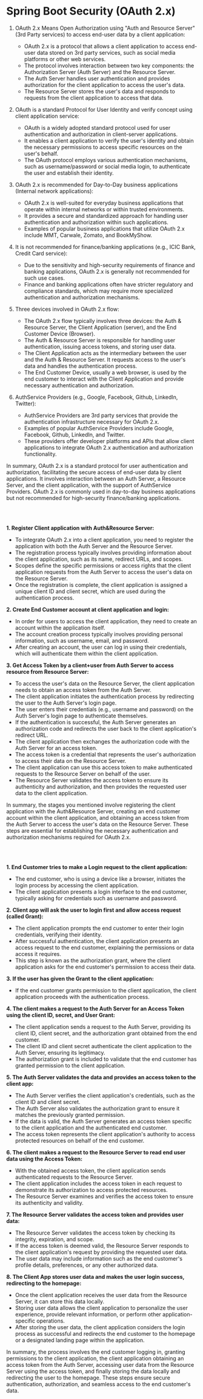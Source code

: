 #  Spring Boot Security (OAuth 2.x)


1. OAuth 2.x Means Open Authorization using "Auth and Resource Server" (3rd Party services) to access end-user data by a client application:
   - OAuth 2.x is a protocol that allows a client application to access end-user data stored on 3rd party services, such as social media platforms or other web services.
   - The protocol involves interaction between two key components: the Authorization Server (Auth Server) and the Resource Server.
   - The Auth Server handles user authentication and provides authorization for the client application to access the user's data.
   - The Resource Server stores the user's data and responds to requests from the client application to access that data.

2. OAuth is a standard Protocol for User Identity and verify concept using client application service:
   - OAuth is a widely adopted standard protocol used for user authentication and authorization in client-server applications.
   - It enables a client application to verify the user's identity and obtain the necessary permissions to access specific resources on the user's behalf.
   - The OAuth protocol employs various authentication mechanisms, such as username/password or social media login, to authenticate the user and establish their identity.

3. OAuth 2.x is recommended for Day-to-Day business applications (Internal network applications):
   - OAuth 2.x is well-suited for everyday business applications that operate within internal networks or within trusted environments.
   - It provides a secure and standardized approach for handling user authentication and authorization within such applications.
   - Examples of popular business applications that utilize OAuth 2.x include MMT, Carwale, Zomato, and BookMyShow.

4. It is not recommended for finance/banking applications (e.g., ICIC Bank, Credit Card service):
   - Due to the sensitivity and high-security requirements of finance and banking applications, OAuth 2.x is generally not recommended for such use cases.
   - Finance and banking applications often have stricter regulatory and compliance standards, which may require more specialized authentication and authorization mechanisms.

5. Three devices involved in OAuth 2.x flow:
   - The OAuth 2.x flow typically involves three devices: the Auth & Resource Server, the Client Application (server), and the End Customer Device (Browser).
   - The Auth & Resource Server is responsible for handling user authentication, issuing access tokens, and storing user data.
   - The Client Application acts as the intermediary between the user and the Auth & Resource Server. It requests access to the user's data and handles the authentication process.
   - The End Customer Device, usually a web browser, is used by the end customer to interact with the Client Application and provide necessary authentication and authorization.

6. AuthService Providers (e.g., Google, Facebook, Github, LinkedIn, Twitter):
   - AuthService Providers are 3rd party services that provide the authentication infrastructure necessary for OAuth 2.x.
   - Examples of popular AuthService Providers include Google, Facebook, Github, LinkedIn, and Twitter.
   - These providers offer developer platforms and APIs that allow client applications to integrate OAuth 2.x authentication and authorization functionality.

In summary, OAuth 2.x is a standard protocol for user authentication and authorization, facilitating the secure access of end-user data by client applications. It involves interaction between an Auth Server, a Resource Server, and the client application, with the support of AuthService Providers. OAuth 2.x is commonly used in day-to-day business applications but not recommended for high-security finance/banking applications.

<br/>
<br/>

**1. Register Client application with Auth&Resource Server:**
   - To integrate OAuth 2.x into a client application, you need to register the application with both the Auth Server and the Resource Server.
   - The registration process typically involves providing information about the client application, such as its name, redirect URLs, and scopes.
   - Scopes define the specific permissions or access rights that the client application requests from the Auth Server to access the user's data on the Resource Server.
   - Once the registration is complete, the client application is assigned a unique client ID and client secret, which are used during the authentication process.

**2. Create End Customer account at client application and login:**
   - In order for users to access the client application, they need to create an account within the application itself.
   - The account creation process typically involves providing personal information, such as username, email, and password.
   - After creating an account, the user can log in using their credentials, which will authenticate them within the client application.

**3. Get Access Token by a client+user from Auth Server to access resource from Resource Server:**
   - To access the user's data on the Resource Server, the client application needs to obtain an access token from the Auth Server.
   - The client application initiates the authentication process by redirecting the user to the Auth Server's login page.
   - The user enters their credentials (e.g., username and password) on the Auth Server's login page to authenticate themselves.
   - If the authentication is successful, the Auth Server generates an authorization code and redirects the user back to the client application's redirect URL.
   - The client application then exchanges the authorization code with the Auth Server for an access token.
   - The access token is a credential that represents the user's authorization to access their data on the Resource Server.
   - The client application can use this access token to make authenticated requests to the Resource Server on behalf of the user.
   - The Resource Server validates the access token to ensure its authenticity and authorization, and then provides the requested user data to the client application.

In summary, the stages you mentioned involve registering the client application with the Auth&Resource Server, creating an end customer account within the client application, and obtaining an access token from the Auth Server to access the user's data on the Resource Server. These steps are essential for establishing the necessary authentication and authorization mechanisms required for OAuth 2.x.

<br/>
<br/>


**1. End Customer tries to make a Login request to the client application:**
   - The end customer, who is using a device like a browser, initiates the login process by accessing the client application.
   - The client application presents a login interface to the end customer, typically asking for credentials such as username and password.

**2. Client app will ask the user to login first and allow access request (called Grant):**
   - The client application prompts the end customer to enter their login credentials, verifying their identity.
   - After successful authentication, the client application presents an access request to the end customer, explaining the permissions or data access it requires.
   - This step is known as the authorization grant, where the client application asks for the end customer's permission to access their data.

**3. If the user has given the Grant to the client application:**
   - If the end customer grants permission to the client application, the client application proceeds with the authentication process.

**4. The client makes a request to the Auth Server for an Access Token using the client ID, secret, and User Grant:**
   - The client application sends a request to the Auth Server, providing its client ID, client secret, and the authorization grant obtained from the end customer.
   - The client ID and client secret authenticate the client application to the Auth Server, ensuring its legitimacy.
   - The authorization grant is included to validate that the end customer has granted permission to the client application.

**5. The Auth Server validates the data and provides an access token to the client app:**
   - The Auth Server verifies the client application's credentials, such as the client ID and client secret.
   - The Auth Server also validates the authorization grant to ensure it matches the previously granted permission.
   - If the data is valid, the Auth Server generates an access token specific to the client application and the authenticated end customer.
   - The access token represents the client application's authority to access protected resources on behalf of the end customer.

**6. The client makes a request to the Resource Server to read end user data using the Access Token:**
   - With the obtained access token, the client application sends authenticated requests to the Resource Server.
   - The client application includes the access token in each request to demonstrate its authorization to access protected resources.
   - The Resource Server examines and verifies the access token to ensure its authenticity and validity.

**7. The Resource Server validates the access token and provides user data:**
   - The Resource Server validates the access token by checking its integrity, expiration, and scope.
   - If the access token is deemed valid, the Resource Server responds to the client application's request by providing the requested user data.
   - The user data may include information such as the end customer's profile details, preferences, or any other authorized data.

**8. The Client App stores user data and makes the user login success, redirecting to the homepage:**
   - Once the client application receives the user data from the Resource Server, it can store this data locally.
   - Storing user data allows the client application to personalize the user experience, provide relevant information, or perform other application-specific operations.
   - After storing the user data, the client application considers the login process as successful and redirects the end customer to the homepage or a designated landing page within the application.

In summary, the process involves the end customer logging in, granting permissions to the client application, the client application obtaining an access token from the Auth Server, accessing user data from the Resource Server using the access token, and finally storing the data locally and redirecting the user to the homepage. These steps ensure secure authentication, authorization, and seamless access to the end customer's data.